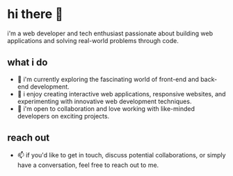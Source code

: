 # hi there 👋

i'm a web developer and tech enthusiast passionate about building web applications and solving real-world problems through code.

## what i do

- 🔭 i'm currently exploring the fascinating world of front-end and back-end development.
- 🌱 i enjoy creating interactive web applications, responsive websites, and experimenting with innovative web development techniques.
- 👯 i'm open to collaboration and love working with like-minded developers on exciting projects.

## reach out

- 📫 if you'd like to get in touch, discuss potential collaborations, or simply have a conversation, feel free to reach out to me.
